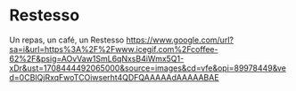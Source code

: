# Restesso
Un repas, un café, un Restesso
https://www.google.com/url?sa=i&url=https%3A%2F%2Fwww.icegif.com%2Fcoffee-62%2F&psig=AOvVaw1SmL6qNxsB4iWmx5Q1-xDr&ust=1708444492065000&source=images&cd=vfe&opi=89978449&ved=0CBIQjRxqFwoTCOiwserht4QDFQAAAAAdAAAAABAE
